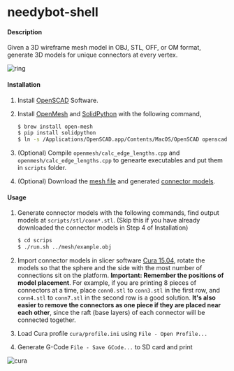 # needybot-shell

#### Description

Given a 3D wireframe mesh model in OBJ, STL, OFF, or OM format, generate 3D models for unique connectors at every vertex.

![ring](https://github.com/wieden-kennedy/needybot-shell/blob/master/cura/ring.jpg?raw=true)

#### Installation

1. Install [OpenSCAD](http://www.openscad.org/) Software.
2. Install [OpenMesh](http://www.openmesh.org/) and [SolidPython](https://github.com/SolidCode/SolidPython) with the following command,

	```sh
	$ brew install open-mesh
	$ pip install solidpython
	$ ln -s /Applications/OpenSCAD.app/Contents/MacOS/OpenSCAD openscad
	```

3. (Optional) Compile `openmesh/calc_edge_lengths.cpp` and `openmesh/calc_edge_lengths.cpp` to genearte executables and put them in `scripts` folder.
4. (Optional) Download the [mesh file](https://drive.google.com/open?id=0B2xef5QHbuSmT013ekExZmJPU1U) and generated [connector models](https://drive.google.com/open?id=0B2xef5QHbuSmQTlFTlYtUEhXTVk).
 
#### Usage

1. Generate connector models with the following commands, find output models at `scripts/stl/conn*.stl`. (Skip this if you have already downloaded the connector models in Step 4 of Installation)

	```sh
	$ cd scrips
	$ ./run.sh ../mesh/example.obj
	```
	
2. Import connector models in slicer software [Cura 15.04](https://ultimaker.com/en/cura-software/list), rotate the models so that the sphere and the side with the most number of connections sit on the platform. **Important: Remember the positions of model placement**. For example, if you are printing 8 pieces of connectors at a time, place `conn0.stl` to `conn3.stl` in the first row, and `conn4.stl` to `conn7.stl` in the second row is a good solution. **It's also easier to remove the connectors as one piece if they are placed near each other**, since the raft (base layers) of each connector will be connected together.  
3. Load Cura profile `cura/profile.ini` using `File - Open Profile...`
4. Generate G-Code `File - Save GCode...` to SD card and print

![cura](https://github.com/wieden-kennedy/needybot-shell/blob/master/cura/example.png?raw=true)

